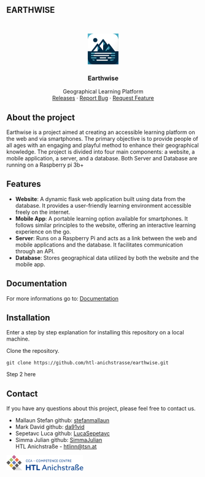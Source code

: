 ## EARTHWISE

<br/>
<p align="center">
  <a href="https://htl-anichstrasse.tirol">
    <img src=".github\LOGO.png" alt="Logo" width="80" height="80">
  </a>

  <h3 align="center">Earthwise</h3>

  <p align="center">
    Geographical Learning Platform
    <br/>
    <a href="https://github.com/htl-anichstrasse/template/releases">Releases</a>
    ·
    <a href="https://github.com/htl-anichstrasse/template/issues">Report Bug</a>
    ·
    <a href="https://github.com/htl-anichstrasse/template/issues">Request Feature</a>
  </p>
</p>

## About the project
Earthwise is a project aimed at creating an accessible learning platform on the web and via smartphones. 
The primary objective is to provide people of all ages with an engaging and playful method to enhance their geographical knowledge. 
The project is divided into four main components: a website, a mobile application, a server, and a database. Both Server and Database are running on a Raspberry pi 3b+

## Features
- **Website**: A dynamic flask web application built using data from the database. It provides a user-friendly learning environment accessible freely on the internet.
- **Mobile App**: A portable learning option available for smartphones. It follows similar principles to the website, offering an interactive learning experience on the go.
- **Server**: Runs on a Raspberry Pi and acts as a link between the web and mobile applications and the database. It facilitates communication through an API.
- **Database**: Stores geographical data utilized by both the website and the mobile app.

## Documentation
For more informations go to: [Documentation](https://htlanichstrasse-my.sharepoint.com/:b:/g/personal/stmallaun_office_htlinn_ac_at/EdLECjjNr3xPkVai2_4rceoBLw01ygVsIBBnSt38qaT7zg?e=GYtH3D)

## Installation

Enter a step by step explanation for installing this repository on a local machine.

Clone the repository.
```
git clone https://github.com/htl-anichstrasse/earthwise.git
```

Step 2 here

## Contact

If you have any questions about this project, please feel free to contact us.
- Mallaun Stefan github: [stefanmallaun](https://github.com/stefanmallaun/)<br>
- Mark David github: [da91vid](https://github.com/da91vid)<br>
- Sepetavc Luca github: [LucaSepetavc](https://github.com/LucaSepetavc)<br>
- Simma Julian github: [SimmaJulian](https://github.com/SimmaJulian)<br>
HTL Anichstraße - htlinn@tsn.at

<a href="https://htl-anichstrasse.tirol" target="_blank"><img src=".github/htl-anichstrasse-logo.svg" width="200px"></a>


